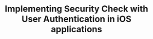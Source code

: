 ---
layout: tutorial
title: Implementing Security Check with User Authentication in iOS applications
breadcrumb_title: iOS applications
relevantTo: [ios]
---
